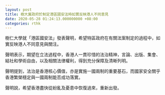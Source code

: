 ```yaml
---
layout: post
title: 樹大冀政府於制定港區國安法時如實反映港人不同意見
date: 2020-05-28 01:24:13.000000000 +08:00
categories: rthk
---
```


樹仁大學就「港區國安法」發表聲明，希望特區政府在有關法案制定的過程中，如實反映港人不同意見與關注。

聲明表示，期望在立法過程中，香港人一貫珍惜的法治精神，言論、出版、集會、結社和學術自由，以及相關法律權利，得到充分保障及清晰列明。

聲明提到，法治是香港核心價值，亦是實施一國兩制的重要基石，而國家安全關乎香港繁榮穩定與一國兩制能否成功落實。

聲明說，希望香港盡快從紛亂及憂患中恢復過來，重新出發。
